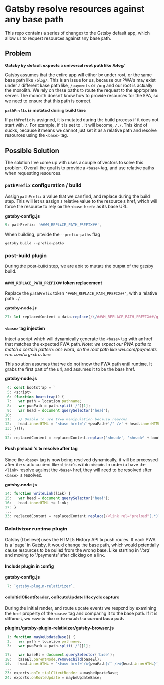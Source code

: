 # Gatsby resolve resources against any base path

This repo contains a series of changes to the Gatsby default app, which allow us to request resources against any base path. 

## Problem

**Gatsby by default expects a universal root path like /blog/**

Gatsby assumes that the entire app will either be under root, or the same base path like `/blog/`. This is an issue for us, because our PWA's may exist under a different base path like, `/payments` or `/org` and our root is actually the monolith. We rely on these paths to route the request to the appropriate server. The monolith doesn't know how to provide resources for the SPA, so we need to ensure that this path is correct.

**`pathPrefix` is mutated during build time**

If `pathPrefix` is assigned, it is mutated during the build process if it does not start with `/`. For example, if it is set to `.` it will become, `/./`. This kind of sucks, because it means we cannot just set it as a relative path and resolve resources using the `<base>` tag.

## Possible Solution

The solution I've come up with uses a couple of vectors to solve this problem. Overall the goal is to provide a `<base>` tag, and use relative paths when requesting resources.

### `pathPrefix` configuration / build

Assign `pathPrefix` a value that we can find, and replace during the build step. This will let us assign a relative value to the resource's href, which will force the resource to rely on the `<base href>` as its base URL.

**gatsby-config.js**
``` /*.js
9: pathPrefix: '##WM_REPLACE_PATH_PREFIX##',
```

When building, provide the `--prefix-paths` flag

`gatsby build --prefix-paths`

### post-build plugin

During the post-build step, we are able to mutate the output of the gatsby build.

#### `##WM_REPLACE_PATH_PREFIX##` token replacement

Replace the `pathPrefix` token `'##WM_REPLACE_PATH_PREFIX##'`, with a relative path `./`. 

**gatsby-node.js**
``` /*.js
27: let replacedContent = data.replace(/\/##WM_REPLACE_PATH_PREFIX##/g, '.');
```

#### `<base>` tag injection

Inject a script which will dynamically generate the `<base>` tag with an href that matches the expected PWA path. *Note: we expect our PWA paths to match a certain pattern: one word, on the root path like wm.com/payments wm.com/org-structure*

This solution assumes that we do not know the PWA path until runtime. It grabs the first part of the url, and assumes it to be the base href.

**gatsby-node.js**
``` /*.js
 4: const bootstrap = ̀
 5: <script>
 6: (function bootstrap() {
 7:   var path = location.pathname;
 8:   var pwaPath = path.split('/')[1];
 9:   var head = document.querySelector('head');
10: 
11:   // Unable to use tree manipulation because reasons
12:   head.innerHTML = '<base href="/'+pwaPath+'/" />' + head.innerHTML;
13: })();
...
32: replacedContent = replacedContent.replace('<head>', '<head>' + bootstrap);
```

#### Push preload <link>'s to resolve after <base> tag

Since the `<base>` tag is now being resolved dynamically, it will be processed after the static content like `<link>`'s within `<head>`. In order to have the `<link>` resolve against the `<base>` href, they will need to be resolved after `<base>` is resolved.

**gatsby-node.js**
``` /*.js
14: function writeLink(link) {
15:   var head = document.querySelector('head');
16:   head.innerHTML += link;
17: }
...
33: replacedContent = replacedContent.replace(/<link rel="preload"(.*)?\/>/ig, '<script>writeLink(`<link rel="preload"$1`)</script>');
```

### Relativizer runtime plugin

Gatsby (I believe) uses the HTML5 History API to push routes. If each PWA is a 'page' in Gatsby, it would change the base path, which would potentially cause resources to be pulled from the wrong base. Like starting in '/org' and moving to '/payments' after clicking on a link.

#### Include plugin in config

**gatsby-config.js**
``` /*.js
 7: `gatsby-plugin-relativizer`,
```

#### onInitialClientRender, onRouteUpdate lifecycle capture

During the initial render, and route update events we respond by examining the `href` property of the `<base>` tag and comparing it to the base path. If it is different, we rewrite `<base>` to match the current base path.

**plugins/gatsby-plugin-relativizer/gatsby-browser.js**
``` /*.js
 1: function maybeUpdateBase() {
 2:   var path = location.pathname;
 3:   var pwaPath = path.split('/')[1];

17:   var baseEl = document.querySelector('base');
18:   baseEl.parentNode.removeChild(baseEl);
19:   head.innerHTML = `<base href="/${pwaPath}/" />${head.innerHTML}`;
...
23: exports.onInitialClientRender = maybeUpdateBase;
24: exports.onRouteUpdate = maybeUpdateBase;
```









